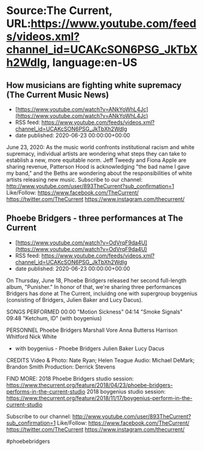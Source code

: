 # Source:The Current, URL:https://www.youtube.com/feeds/videos.xml?channel_id=UCAKcSON6PSG_JkTbXh2WdIg, language:en-US

## How musicians are fighting white supremacy (The Current Music News)
 - [https://www.youtube.com/watch?v=ANkYoWhL4Jc](https://www.youtube.com/watch?v=ANkYoWhL4Jc)
 - RSS feed: https://www.youtube.com/feeds/videos.xml?channel_id=UCAKcSON6PSG_JkTbXh2WdIg
 - date published: 2020-06-23 00:00:00+00:00

June 23, 2020: As the music world confronts institutional racism and white supremacy, individual artists are wondering what steps they can take to establish a new, more equitable norm. Jeff Tweedy and Fiona Apple are sharing revenue, Patterson Hood is acknowledging "the bad name I gave my band," and the Beths are wondering about the responsibilities of white artists releasing new music.
Subscribe to our channel:
http://www.youtube.com/user/893TheCurrent?sub_confirmation=1
Like/Follow:
https://www.facebook.com/TheCurrent/
https://twitter.com/TheCurrent
https://www.instagram.com/thecurrent/

## Phoebe Bridgers - three performances at The Current
 - [https://www.youtube.com/watch?v=OdVrqF9da4U](https://www.youtube.com/watch?v=OdVrqF9da4U)
 - RSS feed: https://www.youtube.com/feeds/videos.xml?channel_id=UCAKcSON6PSG_JkTbXh2WdIg
 - date published: 2020-06-23 00:00:00+00:00

On Thursday, June 18, Phoebe Bridgers released her second full-length album, "Punisher." In honor of that, we're sharing three performances Bridgers has done at The Current, incluidng one with supergroup boygenius (consisting of Bridgers, Julien Baker and Lucy Dacus).

SONGS PERFORMED
00:00 "Motion Sickness"
04:14 "Smoke Signals"
09:48 "Ketchum, ID" (with boygenius)

PERSONNEL
Phoebe Bridgers
Marshall Vore
Anna Butterss
Harrison Whitford
Nick White
- with boygenius - 
Phoebe Bridgers
Julien Baker
Lucy Dacus

CREDITS
Video & Photo: Nate Ryan; Helen Teague
Audio: Michael DeMark; Brandon Smith
Production: Derrick Stevens

FIND MORE:
2018 Phoebe Bridgers studio session: https://www.thecurrent.org/feature/2018/04/23/phoebe-bridgers-performs-in-the-current-studio
2018 boygenius studio session: https://www.thecurrent.org/feature/2018/11/17/boygenius-perform-in-the-current-studio

Subscribe to our channel:
http://www.youtube.com/user/893TheCurrent?sub_confirmation=1
Like/Follow:
https://www.facebook.com/TheCurrent/
https://twitter.com/TheCurrent
https://www.instagram.com/thecurrent/

#phoebebridgers


